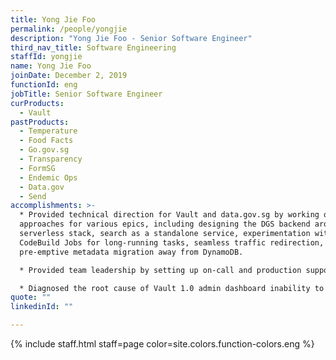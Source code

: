```yaml
---
title: Yong Jie Foo
permalink: /people/yongjie
description: "Yong Jie Foo - Senior Software Engineer"
third_nav_title: Software Engineering
staffId: yongjie
name: Yong Jie Foo
joinDate: December 2, 2019
functionId: eng
jobTitle: Senior Software Engineer
curProducts:
  - Vault
pastProducts:
  - Temperature
  - Food Facts
  - Go.gov.sg
  - Transparency
  - FormSG
  - Endemic Ops
  - Data.gov
  - Send
accomplishments: >-
  * Provided technical direction for Vault and data.gov.sg by working on
  approaches for various epics, including designing the DGS backend around a
  serverless stack, search as a standalone service, experimentation with
  CodeBuild Jobs for long-running tasks, seamless traffic redirection, and
  pre-emptive metadata migration away from DynamoDB.

  * Provided team leadership by setting up on-call and production support rotation model for Vault team to address knowledge silos and maintenance work distribution

  * Diagnosed the root cause of Vault 1.0 admin dashboard inability to load being the rapid expansion of audit logs and automated the transfer of API-generated logs to CloudWatch, reducing the amount of logs by 90% and restoring services back to normal. 
quote: ""
linkedinId: ""

---
```


{% include staff.html staff=page color=site.colors.function-colors.eng %}
